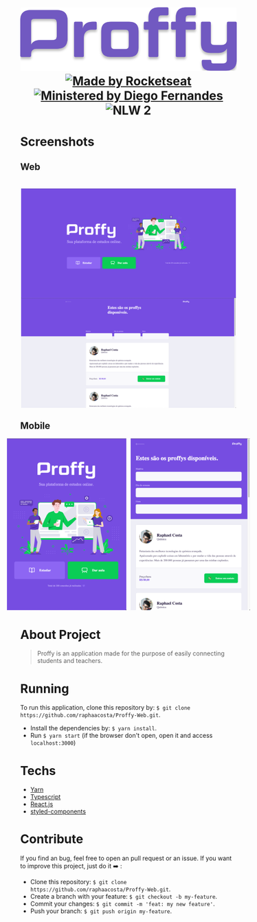 <h1 align="center">
  <div>
    <img src="./assets/logo.svg" alt="Proffy"/>
  </div>
  <a href="https://linktr.ee/rocketseat">
    <img src="https://img.shields.io/badge/Made%20by-rocketseat-blueviolet" alt="Made by Rocketseat">
  </a>
  <a href="https://github.com/diego3g">
    <img src="https://img.shields.io/badge/Ministered%20by-Diego%20Fernandes-blueviolet" alt="Ministered by Diego Fernandes">
  </a>
  <img src="https://img.shields.io/badge/Next%20Level%20Week-2-blueviolet" alt="NLW 2"> 
</h1>

# Screenshots

## Web
<div style="display: flex; flex-direction: column; align-items: center; justfy-content: center;">
  <img src="./assets/web-landing-page.png" alt="Web landing page" width="500" style="margin-top: 20px;">
  <img src="./assets/web-teacher-list.png" alt="Web teacher list" width="500">
</div>

## Mobile
<div style="display: flex; align-items: center; justify-content: center;">
  <img src="./assets/mobile-landing-page.png" alt="Mobile landing page" height="400" style="margin-right: 10px;">
  <img src="./assets/mobile-teacher-list.png" alt="Mobile teacher list" height="400">
</div>

# About Project

> Proffy is an application made for the purpose of easily connecting students and teachers.

# Running 

 To run this application, clone this repository by: `$ git clone https://github.com/raphaacosta/Proffy-Web.git`.
 - Install the dependencies by: `$ yarn install`.
 - Run `$ yarn start` (if the browser don't open, open it and access `localhost:3000`)

# Techs

 - [Yarn](https://classic.yarnpkg.com/en/docs/install/#mac-stable)
 - [Typescript](https://www.typescriptlang.org/)
 - [React.js](https://pt-br.reactjs.org/)
 - [styled-components](https://styled-components.com/)


# Contribute

  If you find an bug, feel free to open an pull request or an issue.
  If you want to improve this project, just do it ➡️ :
  - Clone this repository: `$ git clone https://github.com/raphaacosta/Proffy-Web.git`.
  - Create a branch with your feature: `$ git checkout -b my-feature`.
  - Commit your changes: `$ git commit -m 'feat: my new feature'`.
  - Push your branch: `$ git push origin my-feature`.